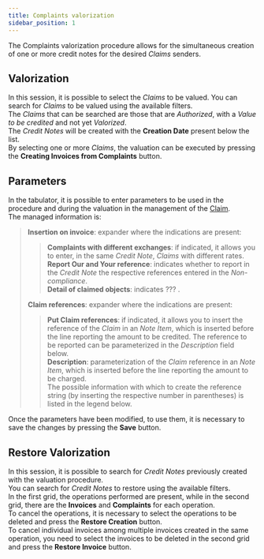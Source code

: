 ```yaml
---
title: Complaints valorization
sidebar_position: 1
---
```


The Complaints valorization procedure allows for the simultaneous creation of one or more credit notes for the desired *Claims* senders.

## Valorization
In this session, it is possible to select the *Claims* to be valued. 
You can search for *Claims* to be valued using the available filters.   
The *Claims* that can be searched are those that are *Authorized*, with a *Value to be credited* and not yet *Valorized*.   
The *Credit Notes* will be created with the **Creation Date** present below the list.   
By selecting one or more *Claims*, the valuation can be executed by pressing the **Creating Invoices from Complaints** button.

## Parameters
In the tabulator, it is possible to enter parameters to be used in the procedure and during the valuation in the management of the [Claim](/docs/quality/claims-and-non-compliance/claims/claim).  
The managed information is:  
> **Insertion on invoice**: expander where the indications are present:   
>> **Complaints with different exchanges**: if indicated, it allows you to enter, in the same *Credit Note*, *Claims* with different rates.   
>> **Report Our and Your reference**: indicates whether to report in the *Credit Note* the respective references entered in the *Non-compliance*.   
>> **Detail of claimed objects**: indicates ??? .   
>  
> **Claim references**: expander where the indications are present:   
>> **Put Claim references**: if indicated, it allows you to insert the reference of the *Claim* in an *Note Item*, which is inserted before the line reporting the amount to be credited. The reference to be reported can be parameterized in the *Description* field below.   
>> **Description**: parameterization of the *Claim* reference in an *Note Item*, which is inserted before the line reporting the amount to be charged.   
>> The possible information with which to create the reference string (by inserting the respective number in parentheses) is listed in the legend below.   
>  
Once the parameters have been modified, to use them, it is necessary to save the changes by pressing the **Save** button.

## Restore Valorization
In this session, it is possible to search for *Credit Notes* previously created with the valuation procedure.  
You can search for *Credit Notes* to restore using the available filters.  
In the first grid, the operations performed are present, while in the second grid, there are the **Invoices** and **Complaints** for each operation.  
To cancel the operations, it is necessary to select the operations to be deleted and press the **Restore Creation** button.  
To cancel individual invoices among multiple invoices created in the same operation, you need to select the invoices to be deleted in the second grid and press the **Restore Invoice** button.  